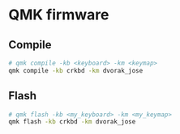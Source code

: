 # QMK firmware

## Compile

```sh
# qmk compile -kb <keyboard> -km <keymap>
qmk compile -kb crkbd -km dvorak_jose
```

## Flash

```sh
# qmk flash -kb <my_keyboard> -km <my_keymap>
qmk flash -kb crkbd -km dvorak_jose
```
